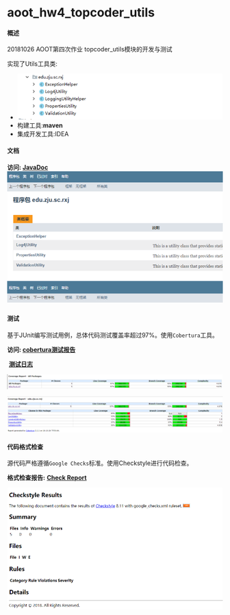 # aoot_hw4_topcoder_utils
#### 概述

20181026 AOOT第四次作业 topcoder_utils模块的开发与测试

实现了Utils工具类:

- ![开发测试类](.\doc\开发测试类.png)
- 构建工具:**maven**
- 集成开发工具:IDEA

#### 文档

**访问:	[JavaDoc](\target\site\edu\zju\sc\rxj\package-summary.html)**![java文档](.\doc\java文档.png)

#### **测试**

基于JUnit编写测试用例，总体代码测试覆盖率超过97%。使用`Cobertura`工具。

**访问: 	[cobertura测试报告](.\target\site\cobertura\index.html)**

​		**[测试日志](.\target\surefire-reports)**

![cobertura_all](.\doc\cobertura_all.png)

![cobertura_details](.\doc\cobertura_details.png)



#### 代码格式检查

源代码严格遵循`Google Checks`标准。使用Checkstyle进行代码检查。

**格式检查报告:**		**[Check Report](.\target\site\checkstyle.html)**

![check style result](.\doc\check_style_result.png)